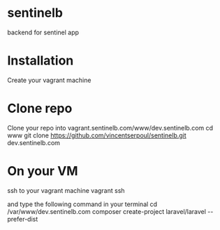 sentinelb
=========

backend for sentinel app

# Installation

Create your vagrant machine

# Clone repo

Clone your repo into vagrant.sentinelb.com/www/dev.sentinelb.com
cd www
git clone https://github.com/vincentserpoul/sentinelb.git dev.sentinelb.com

# On your VM

ssh to your vagrant machine
vagrant ssh

and type the following command in your terminal
cd /var/www/dev.sentinelb.com
composer create-project laravel/laravel --prefer-dist